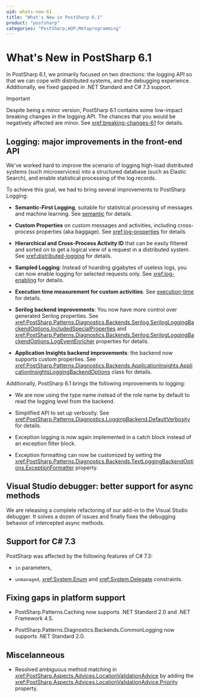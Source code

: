 ```yaml
---
uid: whats-new-61
title: "What's New in PostSharp 6.1"
product: "postsharp"
categories: "PostSharp;AOP;Metaprogramming"
---
```

# What's New in PostSharp 6.1

In PostSharp 6.1, we primarily focused on two directions: the logging API so that we can cope with distributed systems, and the debugging experience. Additionally, we fixed gapped in .NET Standard and C# 7.3 support.

> [!IMPORTANT]
> Despite being a minor version, PostSharp 6.1 contains some low-impact breaking changes in the logging API. The chances that you would be negatively affected are minor. See <xref:breaking-changes-61> for details. 


## Logging: major improvements in the front-end API

We've worked hard to improve the scenario of logging high-load distributed systems (such microservices) into a structured database (such as Elastic Search), and enable statistical processing of the log records.

To achieve this goal, we had to bring several improvements to PostSharp Logging:

* **Semantic-First Logging**, suitable for statistical processing of messages and machine learning. See [semantic](xref:log-custom-messages#writing-semantic-messages-for-easy-statistical-processing) for details.

* **Custom Properties** on custom messages and activities, including cross-process properties (aka baggage). See <xref:log-properties> for details. 

* **Hierarchical and Cross-Process Activity ID** that can be easily filtered and sorted on to get a logical view of a request in a distributed system. See <xref:distributed-logging> for details. 

* **Sampled Logging**: Instead of hoarding gigabytes of useless logs, you can now enable logging for selected requests only. See <xref:log-enabling> for details. 

* **Execution time measurement for custom activities**. See [execution-time](xref:log-custom-activities#measuring-the-execution-time-of-activities) for details. 

* **Serilog backend improvements**: You now have more control over generated Serilog properties. See <xref:PostSharp.Patterns.Diagnostics.Backends.Serilog.SerilogLoggingBackendOptions.IncludedSpecialProperties> and <xref:PostSharp.Patterns.Diagnostics.Backends.Serilog.SerilogLoggingBackendOptions.LogEventEnricher> properties for details. 

* **Application Insights backend improvements**: the backend now supports custom properties. See <xref:PostSharp.Patterns.Diagnostics.Backends.ApplicationInsights.ApplicationInsightsLoggingBackendOptions> class for details. 

Additionally, PostSharp 6.1 brings the following improvements to logging:

* We are now using the type name instead of the role name by default to read the logging level from the backend.

* Simplified API to set up verbosity. See <xref:PostSharp.Patterns.Diagnostics.LoggingBackend.DefaultVerbosity> for details. 

* Exception logging is now again implemented in a catch block instead of an exception filter block.

* Exception formatting can now be customized by setting the <xref:PostSharp.Patterns.Diagnostics.Backends.TextLoggingBackendOptions.ExceptionFormatter> property. 


## Visual Studio debugger: better support for async methods

We are releasing a complete refactoring of our add-in to the Visual Studio debugger. It solves a dozen of issues and finally fixes the debugging behavior of intercepted async methods.


## Support for C# 7.3

PostSharp was affected by the following features of C# 7.3:

* `in` parameters, 

* `unmanaged`, <xref:System.Enum> and <xref:System.Delegate> constraints. 


## Fixing gaps in platform support

* PostSharp.Patterns.Caching now supports .NET Standard 2.0 and .NET Framework 4.5.

* PostSharp.Patterns.Diagnostics.Backends.CommonLogging now supports .NET Standard 2.0.


## Miscelanneous

* Resolved ambiguous method matching in <xref:PostSharp.Aspects.Advices.LocationValidationAdvice> by adding the <xref:PostSharp.Aspects.Advices.LocationValidationAdvice.Priority> property. 

